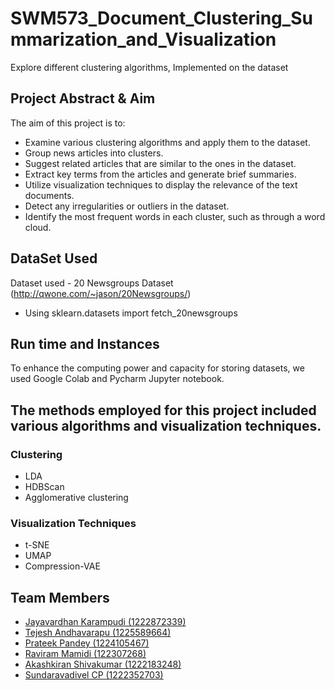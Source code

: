# SWM573_Document_Clustering_Summarization_and_Visualization

Explore different clustering algorithms, Implemented on the dataset

## Project Abstract & Aim

The aim of this project is to:

- Examine various clustering algorithms and apply them to the dataset.
- Group news articles into clusters.
- Suggest related articles that are similar to the ones in the dataset.
- Extract key terms from the articles and generate brief summaries.
- Utilize visualization techniques to display the relevance of the text documents.
- Detect any irregularities or outliers in the dataset.
- Identify the most frequent words in each cluster, such as through a word cloud.

## DataSet Used

Dataset used - 20 Newsgroups Dataset (http://qwone.com/~jason/20Newsgroups/)

- Using sklearn.datasets import fetch_20newsgroups

## Run time and Instances

To enhance the computing power and capacity for storing datasets, we used Google Colab and Pycharm Jupyter notebook.

## The methods employed for this project included various algorithms and visualization techniques.

### Clustering

- LDA
- HDBScan
- Agglomerative clustering

### Visualization Techniques

- t-SNE
- UMAP
- Compression-VAE

## Team Members

- [Jayavardhan Karampudi (1222872339)](https://github.com/jayavardhan3112)
- [Tejesh Andhavarapu (1225589664)]()
- [Prateek Pandey (1224105467)]()
- [Raviram Mamidi (122307268)]()
- [Akashkiran Shivakumar (1222183248)]()
- [Sundaravadivel CP (1222352703)]()
